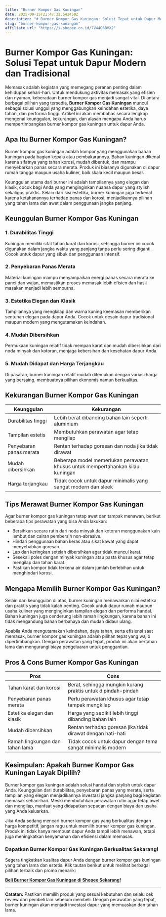 ```yaml
---
title: "Burner Kompor Gas Kuningan"
date: 2025-09-15T21:47:32.543450Z
description: "# Burner Kompor Gas Kuningan: Solusi Tepat untuk Dapur Modern dan Tradisional..."
slug: "burner-kompor-gas-kuningan"
affiliate_url: "https://s.shopee.co.id/7V44C68VX2"
---
```

# Burner Kompor Gas Kuningan: Solusi Tepat untuk Dapur Modern dan Tradisional

Memasak adalah kegiatan yang memegang peranan penting dalam kehidupan sehari-hari. Untuk mendukung aktivitas memasak yang efisien dan nyaman, keberadaan burner kompor gas menjadi sangat vital. Di antara berbagai pilihan yang tersedia, **Burner Kompor Gas Kuningan** muncul sebagai solusi unggul yang menggabungkan keindahan estetika, daya tahan, dan performa tinggi. Artikel ini akan membahas secara lengkap mengenai keunggulan, kekurangan, dan alasan mengapa Anda harus mempertimbangkan burner kompor gas kuningan untuk dapur Anda.

## Apa Itu Burner Kompor Gas Kuningan?

Burner kompor gas kuningan adalah kompor yang menggunakan bahan kuningan pada bagian kepala atau pembakarannya. Bahan kuningan dikenal karena sifatnya yang tahan korosi, mudah dibentuk, dan mampu menyebarkan panas secara merata. Produk ini biasanya digunakan di dapur rumah tangga maupun usaha kuliner, baik skala kecil maupun besar.

Keunggulan utama dari burner ini adalah tampilannya yang elegan dan klasik, cocok bagi Anda yang menginginkan nuansa dapur yang stylish sekaligus praktis. Selain dari sisi estetika, burner kuningan juga terkenal karena ketahanannya terhadap panas dan korosi, menjadikannya pilihan yang tahan lama dan awet dalam penggunaan jangka panjang.

## Keunggulan Burner Kompor Gas Kuningan

### 1. Durabilitas Tinggi
Kuningan memiliki sifat tahan karat dan korosi, sehingga burner ini cocok digunakan dalam jangka waktu yang panjang tanpa perlu sering diganti. Cocok untuk dapur yang sibuk dan penggunaan intensif.

### 2. Penyebaran Panas Merata
Material kuningan mampu menyampaikan energi panas secara merata ke panci dan wajan, memastikan proses memasak lebih efisien dan hasil masakan menjadi lebih sempurna.

### 3. Estetika Elegan dan Klasik
Tampilannya yang mengkilap dan warna kuning keemasan memberikan sentuhan elegan pada dapur Anda. Cocok untuk desain dapur tradisional maupun modern yang mengutamakan keindahan.

### 4. Mudah Dibersihkan
Permukaan kuningan relatif tidak mempan karat dan mudah dibersihkan dari noda minyak dan kotoran, menjaga kebersihan dan kesehatan dapur Anda.

### 5. Mudah Didapat dan Harga Terjangkau
Di pasaran, burner kuningan relatif mudah ditemukan dengan variasi harga yang bersaing, membuatnya pilihan ekonomis namun berkualitas.

## Kekurangan Burner Kompor Gas Kuningan

| Keunggulan                     | Kekurangan                                               |
|------------------------------|--------------------------------------------------------|
| Durabilitas tinggi           | Lebih berat dibanding bahan lain seperti aluminium       |
| Tampilan estetis              | Membutuhkan perawatan agar tetap mengilap             |
| Penyebaran panas merata       | Rentan terhadap goresan dan noda jika tidak dirawat    |
| Mudah dibersihkan             | Beberapa model memerlukan perawatan khusus untuk mempertahankan kilau kuningan |
| Harga terjangkau              | Tidak cocok untuk dapur minimalis yang sangat modern dan sleek |

## Tips Merawat Burner Kompor Gas Kuningan

Agar burner kompor gas kuningan tetap awet dan tampak menawan, berikut beberapa tips perawatan yang bisa Anda lakukan:

- Bersihkan secara rutin dari noda minyak dan kotoran menggunakan kain lembut dan cairan pembersih non-abrasive.
- Hindari penggunaan bahan keras atau sikat kawat yang dapat menyebabkan goresan.
- Lap dan keringkan setelah dibersihkan agar tidak muncul karat.
- Sesekali poles dengan minyak kuningan atau pasta khusus agar tetap mengilap dan tahan karat.
- Pastikan kompor tidak terkena air dalam jumlah berlebihan untuk menghindari korosi.

## Mengapa Memilih Burner Kompor Gas Kuningan?

Selain dari keunggulan di atas, burner kuningan menawarkan nilai estetika dan praktis yang tidak kalah penting. Cocok untuk dapur rumah maupun usaha kuliner yang menginginkan tampilan elegan dan performa handal. Bahan kuningan juga cenderung lebih ramah lingkungan, karena bahan ini tidak mengandung bahan berbahaya dan mudah didaur ulang.

Apabila Anda mengutamakan keindahan, daya tahan, serta efisiensi saat memasak, burner kompor gas kuningan adalah pilihan tepat yang wajib dipertimbangkan. Dengan perawatan yang tepat, produk ini akan bertahan lama dan mengurangi biaya pengeluaran untuk penggantian.

## Pros & Cons Burner Kompor Gas Kuningan

| **Pros**                       | **Cons**                                                      |
|--------------------------------|--------------------------------------------------------------|
| Tahan karat dan korosi       | Berat, sehingga mungkin kurang praktis untuk dipindah-pindah  |
| Penyebaran panas merata       | Perlu perawatan khusus agar tetap tampak mengkilap            |
| Estetika elegan dan klasik    | Harga yang sedikit lebih tinggi dibanding bahan lain           |
| Mudah dibersihkan             | Rentan terhadap goresan jika tidak dirawat dengan hati-hati   |
| Ramah lingkungan dan tahan lama | Tidak cocok untuk dapur dengan tema sangat minimalis modern  |

## Kesimpulan: Apakah Burner Kompor Gas Kuningan Layak Dipilih?

Burner kompor gas kuningan adalah solusi handal dan stylish untuk dapur Anda. Keunggulan dari durabilitas, penyebaran panas yang merata, serta tampilan yang elegan menjadikannya investasi jangka panjang bagi kegiatan memasak sehari-hari. Meski membutuhkan perawatan rutin agar tetap awet dan mengilap, manfaat yang didapatkan sepadan dengan biaya dan usaha yang Anda keluarkan.

Jika Anda sedang mencari burner kompor gas yang berkualitas dengan harga kompetitif, jangan ragu untuk memilih burner kompor gas kuningan. Produk ini tidak hanya membuat dapur Anda tampil lebih menawan, tetapi juga meningkatkan kenyamanan dan efisiensi dalam memasak.

### Dapatkan Burner Kompor Gas Kuningan Berkualitas Sekarang!

Segera tingkatkan kualitas dapur Anda dengan burner kompor gas kuningan yang tahan lama dan estetis. Klik tautan berikut untuk melihat berbagai pilihan terbaik dan promo menarik: 

[**Beli Burner Kompor Gas Kuningan di Shopee Sekarang!**](https://s.shopee.co.id/7V44C68VX2)

---

**Catatan:** Pastikan memilih produk yang sesuai kebutuhan dan selalu cek review dari pembeli lain sebelum membeli. Dengan perawatan yang tepat, burner kuningan akan menjadi investasi dapur yang memuaskan dan tahan lama.